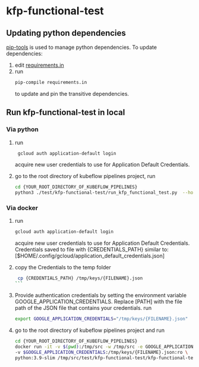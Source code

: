# kfp-functional-test

## Updating python dependencies

[pip-tools](https://github.com/jazzband/pip-tools) is used to manage python
dependencies. To update dependencies:
1. edit [requirements.in](requirements.in)
1. run
    ```bash
    pip-compile requirements.in
    ```
    to update and pin the transitive dependencies.

## Run kfp-functional-test in local

### Via python

1. run
   ```bash
    gcloud auth application-default login
   ```
    acquire new user credentials to use for Application Default Credentials.

1. go to the root directory of kubeflow pipelines project, run
   ```bash
   cd {YOUR_ROOT_DIRECTORY_OF_KUBEFLOW_PIPELINES}
   python3 ./test/kfp-functional-test/run_kfp_functional_test.py  --host "https://$(curl https://raw.githubusercontent.com/kubeflow/testing/master/test-infra/kfp/endpoint)"
   ```

### Via docker
1. run
    ```bash
    gcloud auth application-default login
    ```
    acquire new user credentials to use for Application Default Credentials.
    Credentials saved to file with {CREDENTIALS_PATH} similar to: [$HOME/.config/gcloud/application_default_credentials.json]

1. copy the Credentials to the temp folder

   ````bash
    cp {CREDENTIALS_PATH} /tmp/keys/{FILENAME}.json
   ```
1. Provide authentication credentials by setting the environment variable GOOGLE_APPLICATION_CREDENTIALS.
   Replace [PATH] with the file path of the JSON file that contains your credentials.
   run

   ```bash
   export GOOGLE_APPLICATION_CREDENTIALS="/tmp/keys/{FILENAME}.json"
   ```

1. go to the root directory of kubeflow pipelines project and run
   ```bash
   cd {YOUR_ROOT_DIRECTORY_OF_KUBEFLOW_PIPELINES}
   docker run -it -v $(pwd):/tmp/src -w /tmp/src -e GOOGLE_APPLICATION_CREDENTIALS=/tmp/keys/{FILENAME}.json \
   -v $GOOGLE_APPLICATION_CREDENTIALS:/tmp/keys/{FILENAME}.json:ro \
   python:3.9-slim /tmp/src/test/kfp-functional-test/kfp-functional-test.sh
   ```
